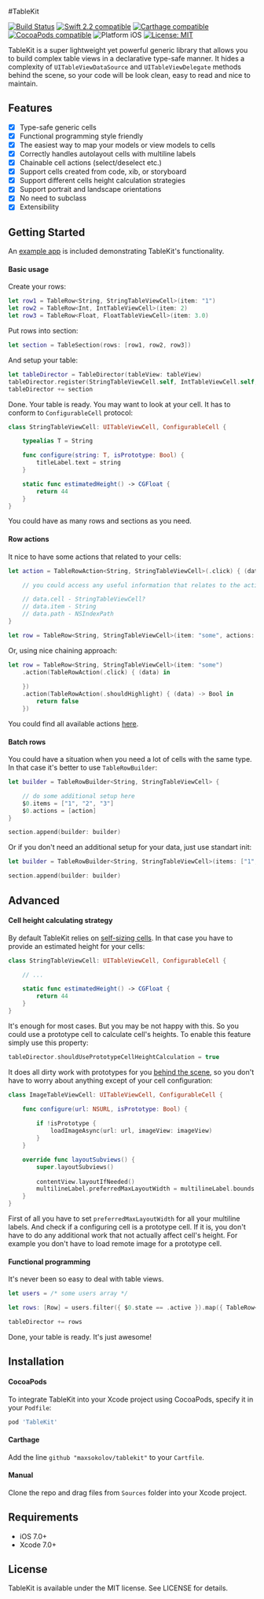 #TableKit

<p align="left">
	<a href="https://travis-ci.org/maxsokolov/TableKit"><img src="https://api.travis-ci.org/maxsokolov/TableKit.svg" alt="Build Status" /></a>
	<a href="https://developer.apple.com/swift"><img src="https://img.shields.io/badge/Swift_2.2-compatible-4BC51D.svg?style=flat" alt="Swift 2.2 compatible" /></a>
	<a href="https://github.com/Carthage/Carthage"><img src="https://img.shields.io/badge/Carthage-compatible-4BC51D.svg?style=flat" alt="Carthage compatible" /></a>
	<a href="https://cocoapods.org/pods/tablekit"><img src="https://img.shields.io/badge/pod-0.8.2-blue.svg" alt="CocoaPods compatible" /></a>
	<img src="https://img.shields.io/badge/platform-iOS-blue.svg?style=flat" alt="Platform iOS" />
	<a href="https://raw.githubusercontent.com/maxsokolov/tablekit/master/LICENSE"><img src="http://img.shields.io/badge/license-MIT-blue.svg?style=flat" alt="License: MIT" /></a>
</p>

TableKit is a super lightweight yet powerful generic library that allows you to build complex table views in a declarative type-safe manner.
It hides a complexity of `UITableViewDataSource` and `UITableViewDelegate` methods behind the scene, so your code will be look clean, easy to read and nice to maintain.

## Features

- [x] Type-safe generic cells
- [x] Functional programming style friendly
- [x] The easiest way to map your models or view models to cells
- [x] Correctly handles autolayout cells with multiline labels
- [x] Chainable cell actions (select/deselect etc.)
- [x] Support cells created from code, xib, or storyboard
- [x] Support different cells height calculation strategies
- [x] Support portrait and landscape orientations
- [x] No need to subclass
- [x] Extensibility

## Getting Started

An [example app](Demo) is included demonstrating TableKit's functionality.

#### Basic usage

Create your rows:
```swift
let row1 = TableRow<String, StringTableViewCell>(item: "1")
let row2 = TableRow<Int, IntTableViewCell>(item: 2)
let row3 = TableRow<Float, FloatTableViewCell>(item: 3.0)
```
Put rows into section:
```swift
let section = TableSection(rows: [row1, row2, row3])
```
And setup your table:
```swift
let tableDirector = TableDirector(tableView: tableView)
tableDirector.register(StringTableViewCell.self, IntTableViewCell.self, FloatTableViewCell.self)
tableDirector += section
```
Done. Your table is ready. You may want to look at your cell. It has to conform to `ConfigurableCell` protocol:
```swift
class StringTableViewCell: UITableViewCell, ConfigurableCell {

	typealias T = String

	func configure(string: T, isPrototype: Bool) {
		titleLabel.text = string
	}

	static func estimatedHeight() -> CGFloat {
        return 44
    }
}
```
You could have as many rows and sections as you need.

#### Row actions

It nice to have some actions that related to your cells:
```swift
let action = TableRowAction<String, StringTableViewCell>(.click) { (data) in

	// you could access any useful information that relates to the action

	// data.cell - StringTableViewCell?
	// data.item - String
	// data.path - NSIndexPath
}

let row = TableRow<String, StringTableViewCell>(item: "some", actions: [action])
```
Or, using nice chaining approach:
```swift
let row = TableRow<String, StringTableViewCell>(item: "some")
	.action(TableRowAction(.click) { (data) in
	
	})
	.action(TableRowAction(.shouldHighlight) { (data) -> Bool in
		return false
	})
```
You could find all available actions [here](Sources/TableRowAction.swift).

#### Batch rows
You could have a situation when you need a lot of cells with the same type. In that case it's better to use `TableRowBuilder`:
```swift
let builder = TableRowBuilder<String, StringTableViewCell> {

	// do some additional setup here
	$0.items = ["1", "2", "3"]
	$0.actions = [action]
}

section.append(builder: builder)
```
Or if you don't need an additional setup for your data, just use standart init:
```swift
let builder = TableRowBuilder<String, StringTableViewCell>(items: ["1", "2", "3"], actions: [actions])

section.append(builder: builder)
```

## Advanced

#### Cell height calculating strategy
By default TableKit relies on <a href="https://developer.apple.com/library/ios/documentation/UserExperience/Conceptual/AutolayoutPG/WorkingwithSelf-SizingTableViewCells.html" target="_blank">self-sizing cells</a>. In that case you have to provide an estimated height for your cells:
```swift
class StringTableViewCell: UITableViewCell, ConfigurableCell {

	// ...

	static func estimatedHeight() -> CGFloat {
        return 44
    }
}
```
It's enough for most cases. But you may be not happy with this. So you could use a prototype cell to calculate cell's heights. To enable this feature simply use this property:
```swift
tableDirector.shouldUsePrototypeCellHeightCalculation = true
```
It does all dirty work with prototypes for you [behind the scene](Sources/HeightStrategy.swift), so you don't have to worry about anything except of your cell configuration:
```swift
class ImageTableViewCell: UITableViewCell, ConfigurableCell {

	func configure(url: NSURL, isPrototype: Bool) {
		
		if !isPrototype {
			loadImageAsync(url: url, imageView: imageView)
		}
	}

	override func layoutSubviews() {
		super.layoutSubviews()
        
		contentView.layoutIfNeeded()
		multilineLabel.preferredMaxLayoutWidth = multilineLabel.bounds.size.width
    }
}
```
First of all you have to set `preferredMaxLayoutWidth` for all your multiline labels. And check if a configuring cell is a prototype cell. If it is, you don't have to do any additional work that not actually affect cell's height. For example you don't have to load remote image for a prototype cell.

#### Functional programming
It's never been so easy to deal with table views.
```swift
let users = /* some users array */

let rows: [Row] = users.filter({ $0.state == .active }).map({ TableRow<String, UserTableViewCell>(item: $0.username) })

tableDirector += rows
```
Done, your table is ready. It's just awesome!

## Installation

#### CocoaPods
To integrate TableKit into your Xcode project using CocoaPods, specify it in your `Podfile`:

```ruby
pod 'TableKit'
```
#### Carthage
Add the line `github "maxsokolov/tablekit"` to your `Cartfile`.
#### Manual
Clone the repo and drag files from `Sources` folder into your Xcode project.

## Requirements

- iOS 7.0+
- Xcode 7.0+

## License

TableKit is available under the MIT license. See LICENSE for details.